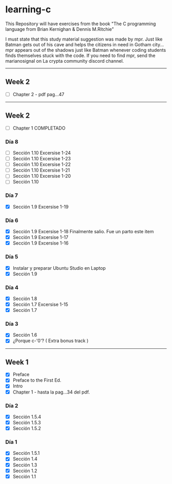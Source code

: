 # learning-c

This Repository will have exercises from the book "The C programming language from Brian Kernighan &amp; Dennis M.Ritchie"

I must state that this study material suggestion was made by mpr. Just like Batman gets out of his cave and helps the citizens in need in Gotham city... mpr appears out of the shadows just like Batman whenever coding students finds themselves stuck with the code. If you need to find mpr, send the marianosignal on La crypta community discord channel.

---

## Week 2

- [ ] Chapter 2 - pdf pag...47

---

## Week 2

- [ ] Chapter 1 COMPLETADO

### Día 8

- [ ] Sección 1.10 Excersise 1-24
- [ ] Sección 1.10 Excersise 1-23
- [ ] Sección 1.10 Excersise 1-22
- [ ] Sección 1.10 Excersise 1-21
- [ ] Sección 1.10 Excersise 1-20
- [ ] Sección 1.10

### Día 7

- [x] Sección 1.9 Excersise 1-19

### Día 6

- [x] Sección 1.9 Excersise 1-18 Finalmente salio. Fue un parto este item
- [x] Sección 1.9 Excersise 1-17
- [x] Sección 1.9 Excersise 1-16

### Día 5

- [x] Instalar y preparar Ubuntu Studio en Laptop
- [x] Sección 1.9

### Día 4

- [x] Sección 1.8
- [x] Sección 1.7 Excersise 1-15
- [x] Sección 1.7

### Día 3

- [x] Sección 1.6
- [x] ¿Porque c-'0'? ( Extra bonus track )

---

## Week 1

- [x] Preface
- [x] Preface to the First Ed.
- [x] Intro
- [x] Chapter 1 - hasta la pag...34 del pdf.

### Día 2

- [x] Sección 1.5.4
- [x] Sección 1.5.3
- [x] Sección 1.5.2

### Día 1

- [x] Sección 1.5.1
- [x] Sección 1.4
- [x] Sección 1.3
- [x] Sección 1.2
- [x] Sección 1.1
